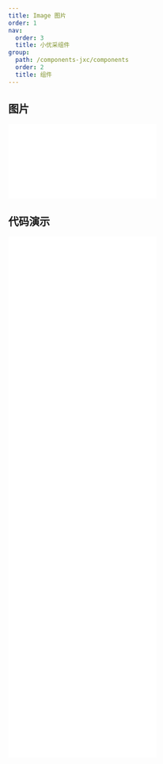 ```yaml
---
title: Image 图片
order: 1
nav:
  order: 3
  title: 小优采组件
group:
  path: /components-jxc/components
  order: 2
  title: 组件
---
```


## 图片

<div>
<embed src="@docs-common/image/index.md"></embed>
</div>
        
## 代码演示

<Row gutter=8>

  <Col span=12>
    
  <div class="code-box"><embed src="@abiz-rc-jxc/image/demo/basic-image-jxc.md"></embed></div>
          
  <div class="code-box"><embed src="@abiz-rc-jxc/image/demo/placeholder-image-jxc.md"></embed></div>
          
  <div class="code-box"><embed src="@abiz-rc-jxc/image/demo/previewSrc-image-jxc.md"></embed></div>
          
  </Col>
          
  <Col span=12>
    
  <div class="code-box"><embed src="@abiz-rc-jxc/image/demo/fallback-image-jxc.md"></embed></div>
          
  <div class="code-box"><embed src="@abiz-rc-jxc/image/demo/previewGroup-image-jxc.md"></embed></div>
          
  <div class="code-box"><embed src="@abiz-rc-jxc/image/demo/preview-mask-image-jxc.md"></embed></div>
          
  </Col>
          
</Row>
        
<div><embed src="@docs-common/image/index-api.md"></embed><div>
